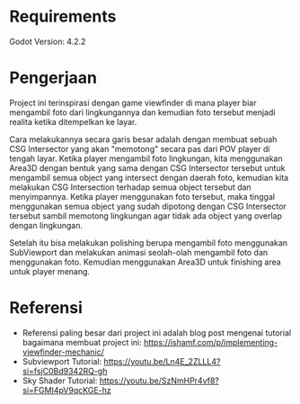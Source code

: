 # Requirements
Godot Version: 4.2.2

# Pengerjaan
Project ini terinspirasi dengan game viewfinder di mana player biar mengambil foto dari lingkungannya dan kemudian foto tersebut menjadi realita ketika ditempelkan ke layar.

Cara melakukannya secara garis besar adalah dengan membuat sebuah CSG Intersector yang akan "memotong" secara pas dari POV player di tengah layar. Ketika player mengambil foto lingkungan, kita menggunakan Area3D dengan bentuk yang sama dengan CSG Intersector tersebut untuk mengambil semua object yang intersect dengan daerah foto, kemudian kita melakukan CSG Intersection terhadap semua object tersebut dan menyimpannya. Ketika player menggunakan foto tersebut, maka tinggal menggunakan semua object yang sudah dipotong dengan CSG Intersector tersebut sambil memotong lingkungan agar tidak ada object yang overlap dengan lingkungan.

Setelah itu bisa melakukan polishing berupa mengambil foto menggunakan SubViewport dan melakukan animasi seolah-olah mengambil foto dan menggunakan foto. Kemudian menggunakan Area3D untuk finishing area untuk player menang.

# Referensi
- Referensi paling besar dari project ini adalah blog post mengenai tutorial bagaimana membuat project ini: https://ishamf.com/p/implementing-viewfinder-mechanic/
- Subviewport Tutorial: https://youtu.be/Ln4E_2ZLLL4?si=fsjC0Bd9342RQ-gh
- Sky Shader Tutorial: https://youtu.be/SzNmHPr4vf8?si=FGMI4pV9qcKGE-hz